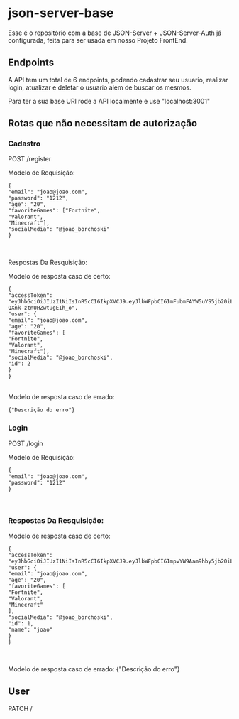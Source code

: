 # json-server-base

Esse é o repositório com a base de JSON-Server + JSON-Server-Auth já configurada, feita para ser usada em nosso Projeto FrontEnd.
<br/>

## Endpoints

A API tem um total de 6 endpoints, podendo cadastrar seu usuario, realizar login, atualizar e deletar o usuario alem de buscar os mesmos.
<br/>

Para ter a sua base URl rode a API localmente e use "localhost:3001"

## Rotas que não necessitam de autorização

### Cadastro

POST /register <br/>

Modelo de Requisição:

```
{
"email": "joao@joao.com",
"password": "1212",
"age": "20",
"favoriteGames": ["Fortnite",
"Valorant",
"Minecraft"],
"socialMedia": "@joao_borchoski"
}
```

<br/>


Respostas Da Resquisição: <br/>

Modelo de resposta caso de certo:

```
{
"accessToken": "eyJhbGciOiJIUzI1NiIsInR5cCI6IkpXVCJ9.eyJlbWFpbCI6ImFubmFAYW5uYS5jb20iLCJpYXQiOjE2NzI3NDk2NDQsImV4cCI6MTY3Mjc1MzI0NCwic3ViIjoiMiJ9.htijfuvCLwWCALTPb3PFm1-QXnk-ztnUHZwtugEIh_o",
"user": {
"email": "joao@joao.com",
"age": "20",
"favoriteGames": [
"Fortnite",
"Valorant",
"Minecraft"],
"socialMedia": "@joao_borchoski",
"id": 2
}
}
```

<br/>
Modelo de resposta caso de errado:

`{"Descrição do erro"}`



### Login

POST /login <br/>

Modelo de Requisição:
```
{
"email": "joao@joao.com",
"password": "1212"
}
```
<br/>

### Respostas Da Resquisição: 

Modelo de resposta caso de certo:
```
{
"accessToken": "eyJhbGciOiJIUzI1NiIsInR5cCI6IkpXVCJ9.eyJlbWFpbCI6ImpvYW9Aam9hby5jb20iLCJpYXQiOjE2NzI3NTA0NzgsImV4cCI6MTY3Mjc1NDA3OCwic3ViIjoiMSJ9.HrlTeC6hF1dWgIIOiIFd8ynUBkxCuyLSmH4HMY5a6Ss",
"user": {
"email": "joao@joao.com",
"age": "20",
"favoriteGames": [
"Fortnite",
"Valorant",
"Minecraft"
],
"socialMedia": "@joao_borchoski",
"id": 1,
"name": "joao"
}
}
```
<br/>

Modelo de resposta caso de errado:
{"Descrição do erro"}

## User

PATCH /
